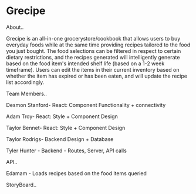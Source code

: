 # Grecipe

  About..

Grecipe is an all-in-one grocerystore/cookbook that allows users to buy everyday foods while at the same time providing recipes tailored to the food you just bought. The food selections can be filtered in respect to certain dietary restrictions, and the recipes generated will intelligently generate based on the food item's intended shelf life (based on a 1-2 week timeframe). Users can edit the items in their current inventory based on whether the item has expired or has been eaten, and will update the recipe list accordingly.

  Team Members..

Desmon Stanford- React: Component Functionality + connectivity

Adam Troy- React: Style + Component Design

Taylor Bennet- React: Style + Component Design

Taylor Rodrigs- Backend Design + Database

Tyler Hunter - Backend - Routes, Server, API calls

  API..

Edamam - Loads recipes based on the food items queried 

  StoryBoard..


